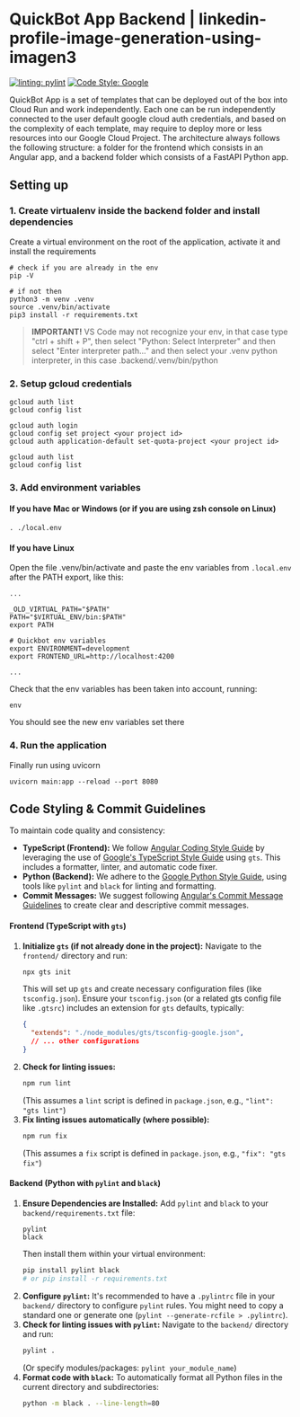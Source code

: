 # QuickBot App Backend | linkedin-profile-image-generation-using-imagen3

[![linting: pylint](https://img.shields.io/badge/linting-pylint-yellowgreen)](https://github.com/pylint-dev/pylint)
[![Code Style: Google](https://img.shields.io/badge/code%20style-google-blueviolet.svg)](https://github.com/google/gts)

QuickBot App is a set of templates that can be deployed out of the box into Cloud Run and work independently. Each one can be run independently connected to the user default google cloud auth credentials, and based on the complexity of each template, may require to deploy more or less resources into our Google Cloud Project. 
The architecture always follows the following structure: a folder for the frontend which consists in an Angular app, and a backend folder which consists of a FastAPI Python app.


## Setting up
### 1. Create virtualenv inside the backend folder and install dependencies
Create a virtual environment on the root of the application, activate it and install the requirements
```
# check if you are already in the env
pip -V

# if not then
python3 -m venv .venv
source .venv/bin/activate
pip3 install -r requirements.txt
```

> **IMPORTANT!** VS Code may not recognize your env, in that case type "ctrl + shift + P", then select "Python: Select Interpreter" and then select "Enter interpreter path..." and then select your .venv python interpreter, in this case .backend/.venv/bin/python


### 2. Setup gcloud credentials
```
gcloud auth list
gcloud config list

gcloud auth login
gcloud config set project <your project id> 
gcloud auth application-default set-quota-project <your project id>

gcloud auth list
gcloud config list
```

### 3. Add environment variables

#### If you have Mac or Windows (or if you are using zsh console on Linux)
```
. ./local.env
```

#### If you have Linux
Open the file .venv/bin/activate and paste the env variables from `.local.env` after the PATH export, like this:
```
...

_OLD_VIRTUAL_PATH="$PATH"
PATH="$VIRTUAL_ENV/bin:$PATH"
export PATH

# Quickbot env variables
export ENVIRONMENT=development
export FRONTEND_URL=http://localhost:4200

...
```

Check that the env variables has been taken into account, running: 
```
env
```
You should see the new env variables set there


### 4. Run the application
Finally run using uvicorn
```
uvicorn main:app --reload --port 8080
```

## Code Styling & Commit Guidelines

To maintain code quality and consistency:

* **TypeScript (Frontend):** We follow [Angular Coding Style Guide](https://angular.dev/style-guide) by leveraging the use of [Google's TypeScript Style Guide](https://github.com/google/gts) using `gts`. This includes a formatter, linter, and automatic code fixer.
* **Python (Backend):** We adhere to the [Google Python Style Guide](https://google.github.io/styleguide/pyguide.html), using tools like `pylint` and `black` for linting and formatting.
* **Commit Messages:** We suggest following [Angular's Commit Message Guidelines](https://github.com/angular/angular/blob/main/contributing-docs/commit-message-guidelines.md) to create clear and descriptive commit messages.

#### Frontend (TypeScript with `gts`)

1.  **Initialize `gts` (if not already done in the project):**
    Navigate to the `frontend/` directory and run:
    ```bash
    npx gts init
    ```
    This will set up `gts` and create necessary configuration files (like `tsconfig.json`). Ensure your `tsconfig.json` (or a related gts config file like `.gtsrc`) includes an extension for `gts` defaults, typically:
    ```json
    {
      "extends": "./node_modules/gts/tsconfig-google.json",
      // ... other configurations
    }
    ```
2.  **Check for linting issues:**
    ```bash
    npm run lint
    ```
    (This assumes a `lint` script is defined in `package.json`, e.g., `"lint": "gts lint"`)
3.  **Fix linting issues automatically (where possible):**
    ```bash
    npm run fix
    ```
    (This assumes a `fix` script is defined in `package.json`, e.g., `"fix": "gts fix"`)

#### Backend (Python with `pylint` and `black`)

1.  **Ensure Dependencies are Installed:**
    Add `pylint` and `black` to your `backend/requirements.txt` file:
    ```
    pylint
    black
    ```
    Then install them within your virtual environment:
    ```bash
    pip install pylint black
    # or pip install -r requirements.txt
    ```
2.  **Configure `pylint`:**
    It's recommended to have a `.pylintrc` file in your `backend/` directory to configure `pylint` rules. You might need to copy a standard one or generate one (`pylint --generate-rcfile > .pylintrc`).
3.  **Check for linting issues with `pylint`:**
    Navigate to the `backend/` directory and run:
    ```bash
    pylint .
    ```
    (Or specify modules/packages: `pylint your_module_name`)
4.  **Format code with `black`:**
    To automatically format all Python files in the current directory and subdirectories:
    ```bash
    python -m black . --line-length=80
    ```